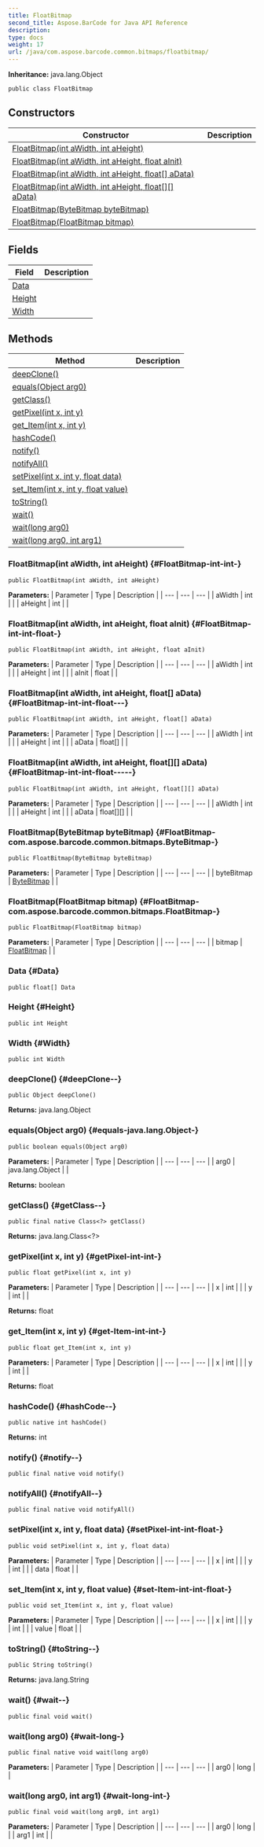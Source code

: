 ```yaml
---
title: FloatBitmap
second_title: Aspose.BarCode for Java API Reference
description: 
type: docs
weight: 17
url: /java/com.aspose.barcode.common.bitmaps/floatbitmap/
---
```

**Inheritance:**
java.lang.Object
```
public class FloatBitmap
```
## Constructors

| Constructor | Description |
| --- | --- |
| [FloatBitmap(int aWidth, int aHeight)](#FloatBitmap-int-int-) |  |
| [FloatBitmap(int aWidth, int aHeight, float aInit)](#FloatBitmap-int-int-float-) |  |
| [FloatBitmap(int aWidth, int aHeight, float[] aData)](#FloatBitmap-int-int-float---) |  |
| [FloatBitmap(int aWidth, int aHeight, float[][] aData)](#FloatBitmap-int-int-float-----) |  |
| [FloatBitmap(ByteBitmap byteBitmap)](#FloatBitmap-com.aspose.barcode.common.bitmaps.ByteBitmap-) |  |
| [FloatBitmap(FloatBitmap bitmap)](#FloatBitmap-com.aspose.barcode.common.bitmaps.FloatBitmap-) |  |
## Fields

| Field | Description |
| --- | --- |
| [Data](#Data) |  |
| [Height](#Height) |  |
| [Width](#Width) |  |
## Methods

| Method | Description |
| --- | --- |
| [deepClone()](#deepClone--) |  |
| [equals(Object arg0)](#equals-java.lang.Object-) |  |
| [getClass()](#getClass--) |  |
| [getPixel(int x, int y)](#getPixel-int-int-) |  |
| [get_Item(int x, int y)](#get-Item-int-int-) |  |
| [hashCode()](#hashCode--) |  |
| [notify()](#notify--) |  |
| [notifyAll()](#notifyAll--) |  |
| [setPixel(int x, int y, float data)](#setPixel-int-int-float-) |  |
| [set_Item(int x, int y, float value)](#set-Item-int-int-float-) |  |
| [toString()](#toString--) |  |
| [wait()](#wait--) |  |
| [wait(long arg0)](#wait-long-) |  |
| [wait(long arg0, int arg1)](#wait-long-int-) |  |
### FloatBitmap(int aWidth, int aHeight) {#FloatBitmap-int-int-}
```
public FloatBitmap(int aWidth, int aHeight)
```


**Parameters:**
| Parameter | Type | Description |
| --- | --- | --- |
| aWidth | int |  |
| aHeight | int |  |

### FloatBitmap(int aWidth, int aHeight, float aInit) {#FloatBitmap-int-int-float-}
```
public FloatBitmap(int aWidth, int aHeight, float aInit)
```


**Parameters:**
| Parameter | Type | Description |
| --- | --- | --- |
| aWidth | int |  |
| aHeight | int |  |
| aInit | float |  |

### FloatBitmap(int aWidth, int aHeight, float[] aData) {#FloatBitmap-int-int-float---}
```
public FloatBitmap(int aWidth, int aHeight, float[] aData)
```


**Parameters:**
| Parameter | Type | Description |
| --- | --- | --- |
| aWidth | int |  |
| aHeight | int |  |
| aData | float[] |  |

### FloatBitmap(int aWidth, int aHeight, float[][] aData) {#FloatBitmap-int-int-float-----}
```
public FloatBitmap(int aWidth, int aHeight, float[][] aData)
```


**Parameters:**
| Parameter | Type | Description |
| --- | --- | --- |
| aWidth | int |  |
| aHeight | int |  |
| aData | float[][] |  |

### FloatBitmap(ByteBitmap byteBitmap) {#FloatBitmap-com.aspose.barcode.common.bitmaps.ByteBitmap-}
```
public FloatBitmap(ByteBitmap byteBitmap)
```


**Parameters:**
| Parameter | Type | Description |
| --- | --- | --- |
| byteBitmap | [ByteBitmap](../../com.aspose.barcode.common.bitmaps/bytebitmap) |  |

### FloatBitmap(FloatBitmap bitmap) {#FloatBitmap-com.aspose.barcode.common.bitmaps.FloatBitmap-}
```
public FloatBitmap(FloatBitmap bitmap)
```


**Parameters:**
| Parameter | Type | Description |
| --- | --- | --- |
| bitmap | [FloatBitmap](../../com.aspose.barcode.common.bitmaps/floatbitmap) |  |

### Data {#Data}
```
public float[] Data
```


### Height {#Height}
```
public int Height
```


### Width {#Width}
```
public int Width
```


### deepClone() {#deepClone--}
```
public Object deepClone()
```




**Returns:**
java.lang.Object
### equals(Object arg0) {#equals-java.lang.Object-}
```
public boolean equals(Object arg0)
```




**Parameters:**
| Parameter | Type | Description |
| --- | --- | --- |
| arg0 | java.lang.Object |  |

**Returns:**
boolean
### getClass() {#getClass--}
```
public final native Class<?> getClass()
```




**Returns:**
java.lang.Class<?>
### getPixel(int x, int y) {#getPixel-int-int-}
```
public float getPixel(int x, int y)
```




**Parameters:**
| Parameter | Type | Description |
| --- | --- | --- |
| x | int |  |
| y | int |  |

**Returns:**
float
### get_Item(int x, int y) {#get-Item-int-int-}
```
public float get_Item(int x, int y)
```




**Parameters:**
| Parameter | Type | Description |
| --- | --- | --- |
| x | int |  |
| y | int |  |

**Returns:**
float
### hashCode() {#hashCode--}
```
public native int hashCode()
```




**Returns:**
int
### notify() {#notify--}
```
public final native void notify()
```




### notifyAll() {#notifyAll--}
```
public final native void notifyAll()
```




### setPixel(int x, int y, float data) {#setPixel-int-int-float-}
```
public void setPixel(int x, int y, float data)
```




**Parameters:**
| Parameter | Type | Description |
| --- | --- | --- |
| x | int |  |
| y | int |  |
| data | float |  |

### set_Item(int x, int y, float value) {#set-Item-int-int-float-}
```
public void set_Item(int x, int y, float value)
```




**Parameters:**
| Parameter | Type | Description |
| --- | --- | --- |
| x | int |  |
| y | int |  |
| value | float |  |

### toString() {#toString--}
```
public String toString()
```




**Returns:**
java.lang.String
### wait() {#wait--}
```
public final void wait()
```




### wait(long arg0) {#wait-long-}
```
public final native void wait(long arg0)
```




**Parameters:**
| Parameter | Type | Description |
| --- | --- | --- |
| arg0 | long |  |

### wait(long arg0, int arg1) {#wait-long-int-}
```
public final void wait(long arg0, int arg1)
```




**Parameters:**
| Parameter | Type | Description |
| --- | --- | --- |
| arg0 | long |  |
| arg1 | int |  |

